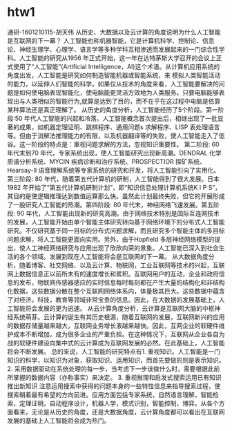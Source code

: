 # htw1
通研-1601210115-胡天伟
从历史、大数据以及云计算的角度说明为什么人工智能是互联网的下一幕？
  人工智能也称机器智能，它是计算机科学、控制论、信息论、神经生理学、心理学、语言学等多种学科互相渗透而发展起来的一门综合性学科。人工智能的研究从1956 年正式开始，这一年在达特茅斯大学召开的会议上正式使用了“人工智能”(Artificial Intelligence，AI)这个术语。从计算机应用系统的角度出发，人工智能是研究如何制造智能机器或智能系统，来
模拟人类智能活动的能力，以延伸人们智能的科学。如果仅从技术的角度来看，人工智能要解决的问题是如何使电脑表现智能化，使电脑能更灵活方效地为人类服务。只要电脑能够表现出与人类相似的智能行为,就算是达到了目的，而不在乎在这过程中电脑是依靠某种算法还是真正理解了。
  从历史的角度分析，人工智能经历了5个阶段。第一阶段:50 年代人工智能的兴起和冷落。人工智能概念首次提出后，相继出现了一批显著的成果，如机器定理证明、跳棋程序、通用问题s 求解程序、LISP 表处理语言等。但由于消解法推理能力的有限，以及机器翻译等的失败，使人工智能走入了低谷。这一阶段的特点是：重视问题求解的方法，忽视知识重要性。
第二阶段: 60 年代末到70 年代，专家系统出现，使人工智能研究出现新高潮。DENDRAL 
化学质谱分析系统、MYCIN 疾病诊断和治疗系统、PROSPECTIOR 探矿系统、Hearsay-II 语音理解系统等专家系统的研究和开发，将人工智能引向了实用化。第三阶段: 80 年代，随着第五代计算机的研制，人工智能得到了很大发展。日本1982 年开始了“第五代计算机研制计划”，即“知识信息处理计算机系统K I P S”，其目的是使逻辑推理达到数值运算那么快。虽然此计划最终失败，但它的开展形成了一股研究人工智能的热潮。第四阶段: 80 年代末，神经网络飞速发展。第五阶段: 90 年代，人工智能出现新的研究高潮。由于网络技术特别是国际互连网技术的发展，人工智能开始由单个智能主体研究转向基于网络环境下的分布式人工智能研究。不仅研究基于同一目标的分布式问题求解，而且研究多个智能主体的多目标问题求解，将人工智能更面向实用。另外，由于Hopfield 多层神经网络模型的提出，使人工神经网络研究与应用出现了欣欣向荣的景象。人工智能已深入到社会生活的各个领域。发展到现在人工智能将会是互联网的下一幕。
  从大数据角度分析，随着博客、社交网络、以及云计算、物联网，工业互联网等技术的兴起，互联网上数据信息正以前所未有的速度增长和累积。互联网用户的互动，企业和政府信息的发布，物联网传感器感应的实时信息每时每刻都在产生大量的结构化和非结构化数据，这些数据分散在整个互联网网络体系内，体量极其巨大。这些数据中蕴含了对经济，科技，教育等领域非常宝贵的信息。因此，在大数据的发展基础上，人工智能将会发展的更为迅速。
  从云计算角度分析，云计算是互联网大脑的中枢神经系统萌芽。云计算的诞生有其历史根源，随着互联网的发展，互联网新兴的应用的数据存储量越来越大，互联网业务增长液越来越快。因此，互网企业的软硬件维护成本不断增加，成为很多企业的严重负担。在这种情况下，互联网从企业各自为战的软硬件建设向集中式的云计算成为互联网发展的必然。在此基础上，人工智能将会不断发展。
   总的来说，人工智能的研究特点有1. 重视知识。人工智能是一门知识的科学，以知识为对象，获取知识、运用知识，而首先要做的则是表示知识。2. 采用数据驱动在系统处理的每一步，当考虑下一步该做什么时，需要根据此前所掌握的数据内容（亦称事实）来决定。
3.  重视推理和启发式搜索运用已有知识推出新知识 注意运用搜索中获得的问题本身的一些特性信息来指导搜索过程，使搜索朝着最有希望的方向前进。应用方面包括专家系统，自然语言理解，智能检索，定理证明，自动程序设计，机器人学，模式识别，智能控制，博弈。从各个方面看来，无论是从历史的角度，还是大数据角度，云计算角度都可以看出在互联网发展的基础上人工智能将会成为热门。
